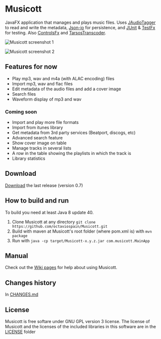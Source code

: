 # Musicott
JavaFX application that manages and plays music files. Uses [JAudioTagger](https://bitbucket.org/ijabz/jaudiotagger "jAudioTagger") to read and write the metadata, [Json-io](https://github.com/jdereg/json-io "Json-io") for persistence, and [JUnit](https://github.com/junit-team/junit "JUnit") & [TestFx](https://github.com/TestFX/TestFX "TestFx") for testing. Also [ControlsFx](https://bitbucket.org/controlsfx/controlsfx/ "ControlsFx") and [TarsosTranscoder](https://github.com/JorenSix/TarsosTranscoder "TarsosTranscoder").

![Musicott screenshot 1](https://dl.dropboxusercontent.com/u/3596661/main.png)

![Musicott screenshot 2](https://dl.dropboxusercontent.com/u/3596661/main2.png)

## Features for now
* Play mp3, wav and m4a (with ALAC encoding) files
* Import mp3, wav and flac files
* Edit metadata of the audio files and add a cover image
* Search files
* Waveform display of mp3 and wav

### Coming soon
* Import and play more file formats
* Import from itunes library
* Get metadata from 3rd party services (Beatport, discogs, etc)
* Advanced search feature
* Show cover image on table
* Manage tracks in several lists
* A row in the table showing the playlists in which the track is
* Library statistics

## Download
[Download](https://github.com/octaviospain/Musicott/releases "Download") the last release (version 0.7)

## How to build and run
To build you need at least Java 8 update 40.
1. Clone Musicott at any directory `git clone https://github.com/octaviospain/Musicott.git`
2. Build with maven at Musicott's root folder (where pom.xml is) with `mvn package`
3. Run with `java -cp target/Musicott-x.y.z.jar com.musicott.MainApp`

## Manual
Check out the [Wiki pages](https://github.com/octaviospain/Musicott/wiki "Wiki") for help about using Musicott.

## Changes history
In [CHANGES.md](https://github.com/octaviospain/Musicott/tree/master/CHANGES.md "Changes")

## License
Musicott is free softare under GNU GPL version 3 license. The license of Musicott and the licenses of the included libraries in this software are in the [LICENSE](https://github.com/octaviospain/Musicott/tree/master/license "License") folder
